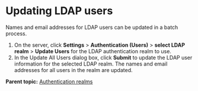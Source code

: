 # Updating LDAP users

Names and email addresses for LDAP users can be updated in a batch process.

1.   On the server, click **Settings** \> **Authentication \(Users\)** \> **select LDAP realm** \> **Update Users** for the LDAP authentication realm to use. 
2.   In the Update All Users dialog box, click **Submit** to update the LDAP user information for the selected LDAP realm. The names and email addresses for all users in the realm are updated.

**Parent topic:** [Authentication realms](../../com.ibm.udeploy.admin.doc/topics/security_auth.md)

